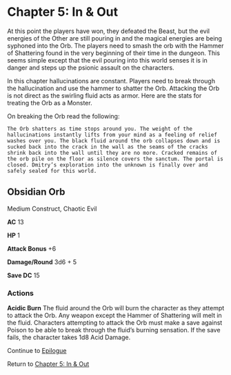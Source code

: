 # Chapter 5: In & Out

At this point the players have won, they defeated the Beast, but the evil energies of the Other are still pouring in and the magical energies are being syphoned into the Orb. The players need to smash the orb with the Hammer of Shattering found in the very beginning of their time in the dungeon. This seems simple except that the evil pouring into this world senses it is in danger and steps up the psionic assault on the characters.

In this chapter hallucinations are constant. Players need to break through the hallucination and use the hammer to shatter the Orb. Attacking the Orb is not direct as the swirling fluid acts as armor. Here are the stats for treating the Orb as a Monster.

On breaking the Orb read the following:

`The Orb shatters as time stops around you. The weight of the hallucinations instantly lifts from your mind as a feeling of relief washes over you. The black fluid around the orb collapses down and is sucked back into the crack in the wall as the seams of the cracks shrink back into the wall until they are no more. Cracked remains of the orb pile on the floor as silence covers the sanctum. The portal is closed. Dmitry’s exploration into the unknown is finally over and safely sealed for this world.`

## Obsidian Orb

Medium Construct, Chaotic Evil

**AC** 13

**HP** 1

**Attack Bonus** +6

**Damage/Round** 3d6 + 5

**Save DC** 15

### Actions

**Acidic Burn**
The fluid around the Orb will burn the character as they attempt to attack the Orb. Any weapon except the Hammer of Shattering will melt in the fluid. Characters attempting to attack the Orb must make a save against Poison to be able to break through the fluid’s burning sensation. If the save fails, the character takes 1d8 Acid Damage.

Continue to [Epilogue](Epilogue.md)

Return to [Chapter 5: In & Out](Chapter5.md)